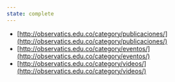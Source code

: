 ```yaml
---
state: complete
---
```

- [http://observatics.edu.co/category/publicaciones/](http://observatics.edu.co/category/publicaciones/)
- [http://observatics.edu.co/category/eventos/](http://observatics.edu.co/category/eventos/)
- [http://observatics.edu.co/category/videos/](http://observatics.edu.co/category/videos/)